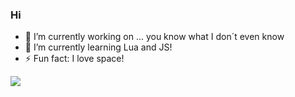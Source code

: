 ### Hi 

<!--
**Clipake/clipake** is a ✨ _special_ ✨ repository because its `README.md` (this file) appears on your GitHub profile.

Here are some ideas to get you started:
- 🌱 I’m currently learning ...
- 👯 I’m looking to collaborate on ...
- 🤔 I’m looking for help with ...
- 💬 Ask me about ...
- 📫 How to reach me: ...
- 😄 Pronouns: ...
- ⚡ Fun fact: ...
-->
- 🔭 I’m currently working on ... you know what I don´t even know
- 🌱 I’m currently learning Lua and JS!
- ⚡ Fun fact: I love space!

<img src="https://img.shields.io/badge/Node%20js-339933?style=for-the-badge&logo=nodedotjs&logoColor=white" />

